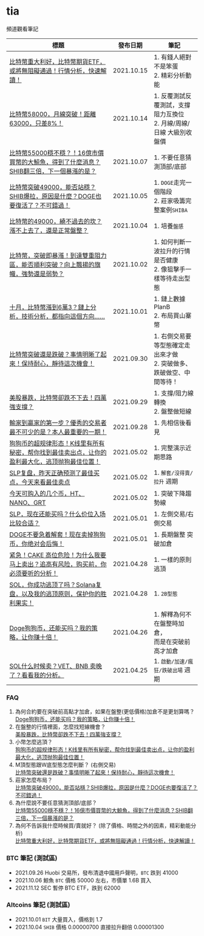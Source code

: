 # tia
頻道觀看筆記

|標題|發布日期|筆記|
|---|---|---|
|[比特幣重大利好，比特幣期貨ETF，或將無阻礙通過！行情分析，快速解讀！](https://www.youtube.com/watch?v=lZO3ti_VfEc)|2021.10.15|1. 有錢人絕對不是笨蛋<br>2. 精彩分析動能|
|[比特幣58000，月線突破！距離63000，只差8%！](https://www.youtube.com/watch?v=RK8rQ11q2l8)|2021.10.14|1. 反覆測試反覆測試，支撐阻力互換位<br>2. 月線/周線/日線 大級別收盤價|
|[比特幣55000穩不穩？！16億市價買幣的大鯨魚，得到了什麼消息？SHIB翻三倍，下一個暴漲的是？](https://www.youtube.com/watch?v=qVpIpFi5rJ0)|2021.10.07|1. 不要任意猜測頂部/底部|
|[比特幣突破49000，能否站穩？SHIB爆拉，原因是什麼？DOGE也要復活了？不可錯過！](https://www.youtube.com/watch?v=2es_a1cKvOo)|2021.10.05|1. `DOGE`走完一個階段<br>2. 莊家吸籌完整案例`SHIBA`|
|[比特幣的49000，繞不過去的坎？漲不上去了，還是正常盤整？]()|2021.10.04|1. 培養`盤感`|
|[比特幣，突破即暴漲！到達雙重阻力區，能否順利突破？向上飄揚的旗幟，強勢還是弱勢？](https://www.youtube.com/watch?v=ma5Hy0R7Hsg)|2021.10.02|1. 如何判斷一波拉升的行情是否健康<br>2. 像狙擊手一樣等待走出型態|
|[十月，比特幣漲到6萬3？鏈上分析，技術分析，都指向這個方向……](https://www.youtube.com/watch?v=Ee3h4hZl3Mg)|2021.10.01|1. 鏈上數據 PlanB<br>2. 布局買山寨幣|
|[比特幣突破還是跌破？事情明晰了起來！保持耐心，靜待這次機會！](https://www.youtube.com/watch?v=2PX9tD0yv78)|2021.09.30|1. 右側交易要等型態確定走出來才做<br>2. 突破做多、跌破做空、中間等待！|
|[美股暴跌，比特幣卻跌不下去！四萬強支撐？](https://www.youtube.com/watch?v=lmlxbdU5E2w)|2021.09.29|1. 支撐/阻力線轉換<br>2. 盤整做短線|
|[輸家到贏家的第一步？優秀的交易者最不可少的是？本人最重要的一期！](https://www.youtube.com/watch?v=OnEZpExmwXE)|2021.09.28|1. 先相信後看見|
|[狗狗币的超规律形态！K线里有所有秘密，帮你找到最佳卖出点，让你的盈利最大化，逃顶抛狗最佳位置！](https://www.youtube.com/watch?v=2qghLiygh7g)|2021.05.02|1. 完整演示近期思路|
|[SLP复盘，昨天正确预测了最佳买点，今天来看最佳卖点](https://www.youtube.com/watch?v=xb95nu7HDG0)|2021.05.02|1. `解套/沒得賣/拉升` 週期|
|[今天可购入的几个币，HT、NANO、GRT](https://www.youtube.com/watch?v=4WSGGPJWYaI)|2021.05.02|1. 突破下降趨勢線|
|[SLP，现在还能买吗？什么价位入场比较合适？](https://www.youtube.com/watch?v=tEG1Nhw0o0E)|2021.05.01|1. 左側交易/右側交易|
|[DOGE不要急着解套！现在卖掉狗狗币，你绝对会后悔！](https://www.youtube.com/watch?v=nvIqdfzET8w)|2021.05.01|1. 長期盤整 突破加倉|
|[紧急！CAKE 高位危险！为什么我要马上卖出？追高有风险，购买前，你必须要听的分析！](https://www.youtube.com/watch?v=JTIxZt2aS4k)|2021.04.28|1. 一樣的原則逃頂|
|[SOL，你成功逃顶了吗？Solana复盘，以及我的逃顶原则，保护你的胜利果实！](https://www.youtube.com/watch?v=eKjsd_VJI-s)|2021.04.28|1. `2B型態`|
|[Doge狗狗币，还能买吗？我的策略，让你赚十倍！](https://www.youtube.com/watch?v=20p4QjZG6iw)|2021.04.26|1. 解釋為何不在盤整時加倉，<br>而是在突破前高才加倉|
|[SOL什么时候卖？VET、BNB 卖晚了？看看我的分析。](https://www.youtube.com/watch?v=S-c8yznbQ2g)|2021.04.25|1. `啟動/加速/瘋狂/跌破出場` 週期|

### FAQ
1. 為何合約要在突破前高點才加倉，如果在盤整(更低價格)加倉不是更划算嗎？  
[Doge狗狗币，还能买吗？我的策略，让你赚十倍！](https://www.youtube.com/watch?v=20p4QjZG6iw)
2. 在盤整的行情裡面，怎麼找短線機會？  
[美股暴跌，比特幣卻跌不下去！四萬強支撐？](https://www.youtube.com/watch?v=lmlxbdU5E2w)
3. 小幣怎麼逃頂？  
[狗狗币的超规律形态！K线里有所有秘密，帮你找到最佳卖出点，让你的盈利最大化，逃顶抛狗最佳位置！](https://www.youtube.com/watch?v=2qghLiygh7g)
4. M頂型態跟W底型態怎麼判斷？ (右側交易)  
[比特幣突破還是跌破？事情明晰了起來！保持耐心，靜待這次機會！](https://www.youtube.com/watch?v=2PX9tD0yv78)
5. 莊家怎麼布局？  
[比特幣突破49000，能否站穩？SHIB爆拉，原因是什麼？DOGE也要復活了？不可錯過！](https://www.youtube.com/watch?v=2es_a1cKvOo)
6. 為什麼說不要任意猜測頂部/底部？  
[比特幣55000穩不穩？！16億市價買幣的大鯨魚，得到了什麼消息？SHIB翻三倍，下一個暴漲的是？](https://www.youtube.com/watch?v=qVpIpFi5rJ0)
7. 為何不告訴我什麼時候買/賣就好？ (除了價格、時間之外的因素，精彩動能分析)  
[比特幣重大利好，比特幣期貨ETF，或將無阻礙通過！行情分析，快速解讀！](https://www.youtube.com/watch?v=lZO3ti_VfEc)

### BTC 筆記 (測試區)
* 2021.09.26 Huobi 交易所，發布清退中國用戶聲明，`BTC` 跌到 41000
* 2021.10.06 鯨魚 `BTC` 價格 50000 左右，市價單 1.6B 買入
* 2021.11.12 SEC 暫停 BTC ETF，跌到 62000

### Altcoins 筆記 (測試區)
* 2021.10.01 `BIT` 大量買入，價格到 1.7
* 2021.10.04 `SHIB` 價格 0.00000700 直接拉升翻倍 0.00001300
